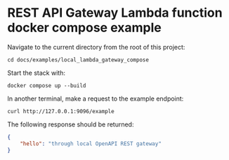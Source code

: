 # REST API Gateway Lambda function docker compose example

Navigate to the current directory from the root of this project:
```shell
cd docs/examples/local_lambda_gateway_compose
```

Start the stack with:
```shell
docker compose up --build
```

In another terminal, make a request to the example endpoint:
```shell
curl http://127.0.0.1:9096/example
```

The following response should be returned:
```json
{
    "hello": "through local OpenAPI REST gateway"
}
```
